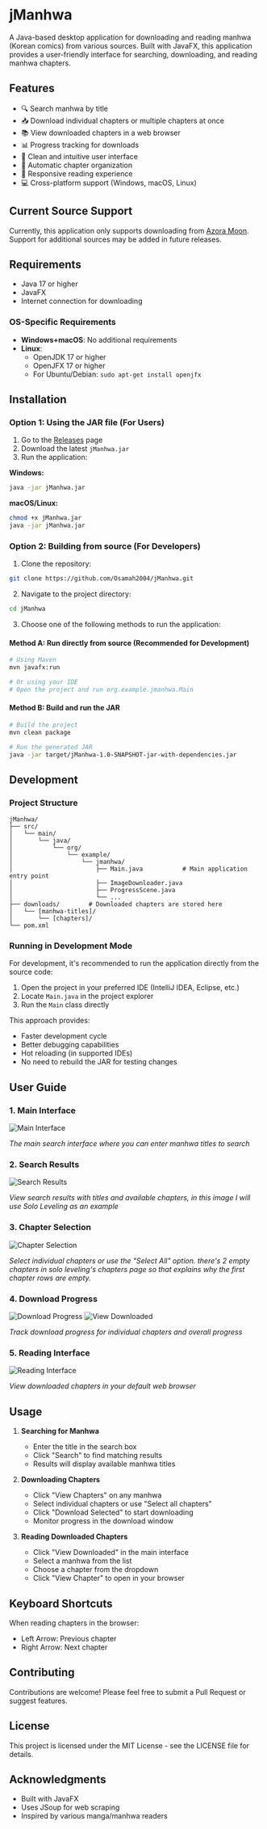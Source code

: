 # jManhwa

A Java-based desktop application for downloading and reading manhwa (Korean comics) from various sources. Built with JavaFX, this application provides a user-friendly interface for searching, downloading, and reading manhwa chapters.

## Features

- 🔍 Search manhwa by title
- 📥 Download individual chapters or multiple chapters at once
- 📚 View downloaded chapters in a web browser
- 📊 Progress tracking for downloads
- 🎨 Clean and intuitive user interface
- 🔄 Automatic chapter organization
- 📱 Responsive reading experience
- 💻 Cross-platform support (Windows, macOS, Linux)

## Current Source Support

Currently, this application only supports downloading from [Azora Moon](https://azoramoon.com/). Support for additional sources may be added in future releases.

## Requirements

- Java 17 or higher
- JavaFX
- Internet connection for downloading

### OS-Specific Requirements
- **Windows+macOS**: No additional requirements
- **Linux**: 
  - OpenJDK 17 or higher
  - OpenJFX 17 or higher
  - For Ubuntu/Debian: `sudo apt-get install openjfx`

## Installation

### Option 1: Using the JAR file (For Users)
1. Go to the [Releases](https://github.com/Osamah2004/jManhwa/releases/tag/v1.0.0) page
2. Download the latest `jManhwa.jar`
3. Run the application:

**Windows:**
```bash
java -jar jManhwa.jar
```

**macOS/Linux:**
```bash
chmod +x jManhwa.jar
java -jar jManhwa.jar
```

### Option 2: Building from source (For Developers)
1. Clone the repository:
```bash
git clone https://github.com/Osamah2004/jManhwa.git
```

2. Navigate to the project directory:
```bash
cd jManhwa
```

3. Choose one of the following methods to run the application:

#### Method A: Run directly from source (Recommended for Development)
```bash
# Using Maven
mvn javafx:run

# Or using your IDE
# Open the project and run org.example.jmanhwa.Main
```

#### Method B: Build and run the JAR
```bash
# Build the project
mvn clean package

# Run the generated JAR
java -jar target/jManhwa-1.0-SNAPSHOT-jar-with-dependencies.jar
```

## Development

### Project Structure
```
jManhwa/
├── src/
│   └── main/
│       └── java/
│           └── org/
│               └── example/
│                   └── jmanhwa/
│                       ├── Main.java           # Main application entry point
│                       ├── ImageDownloader.java
│                       ├── ProgressScene.java
│                       └── ...
├── downloads/        # Downloaded chapters are stored here
│   └── [manhwa-titles]/
│       └── [chapters]/
└── pom.xml
```

### Running in Development Mode
For development, it's recommended to run the application directly from the source code:
1. Open the project in your preferred IDE (IntelliJ IDEA, Eclipse, etc.)
2. Locate `Main.java` in the project explorer
3. Run the `Main` class directly

This approach provides:
- Faster development cycle
- Better debugging capabilities
- Hot reloading (in supported IDEs)
- No need to rebuild the JAR for testing changes

## User Guide

### 1. Main Interface
![Main Interface](https://github.com/user-attachments/assets/11132bf4-9a17-4a80-85ce-a54ea0a38b20)

*The main search interface where you can enter manhwa titles to search*

### 2. Search Results
![Search Results](https://github.com/user-attachments/assets/e1121c8f-cc6d-4e00-be36-3133df801246)

*View search results with titles and available chapters, in this image I will use Solo Leveling as an example*

### 3. Chapter Selection
![Chapter Selection](https://github.com/user-attachments/assets/573e1213-81d6-4197-8560-d7045a6750a7)

*Select individual chapters or use the "Select All" option.*
*there's 2 empty chapters in solo leveling's chapters page so that explains why the first chapter rows are empty.*

### 4. Download Progress
![Download Progress](https://github.com/user-attachments/assets/aff71b03-c199-4d90-bf4a-05d74cc51743)
![View Downloaded](https://github.com/user-attachments/assets/a8d642d3-4942-4947-a3ce-427c19ebb68e)

*Track download progress for individual chapters and overall progress*

### 5. Reading Interface
![Reading Interface](https://github.com/user-attachments/assets/4c771583-8e2b-4e5c-8b2c-97a2941f33ac)

*View downloaded chapters in your default web browser*

## Usage

1. **Searching for Manhwa**
   - Enter the title in the search box
   - Click "Search" to find matching results
   - Results will display available manhwa titles

2. **Downloading Chapters**
   - Click "View Chapters" on any manhwa
   - Select individual chapters or use "Select all chapters"
   - Click "Download Selected" to start downloading
   - Monitor progress in the download window

3. **Reading Downloaded Chapters**
   - Click "View Downloaded" in the main interface
   - Select a manhwa from the list
   - Choose a chapter from the dropdown
   - Click "View Chapter" to open in your browser

## Keyboard Shortcuts

When reading chapters in the browser:
- Left Arrow: Previous chapter
- Right Arrow: Next chapter

## Contributing

Contributions are welcome! Please feel free to submit a Pull Request or suggest features.

## License

This project is licensed under the MIT License - see the LICENSE file for details.

## Acknowledgments

- Built with JavaFX
- Uses JSoup for web scraping
- Inspired by various manga/manhwa readers

